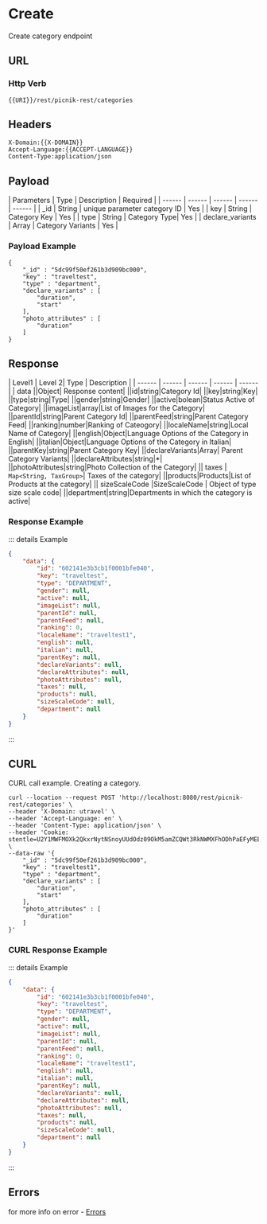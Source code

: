 # Create

Create category endpoint


 ## URL
 ### Http Verb <Badge text="POST" vertical="middle"/>

```
{{URI}}/rest/picnik-rest/categories
``` 

## Headers
```
X-Domain:{{X-DOMAIN}}
Accept-Language:{{ACCEPT-LANGUAGE}}
Content-Type:application/json
```

## Payload
| Parameters | Type | Description | Required | 
| ------ | ------ | ------ | ------ | ------ |
| _id | String | unique parameter category ID | Yes |
| key | String |  Category Key | Yes |
| type | String | Category Type| Yes |
| declare_variants | Array | Category Variants | Yes |

### Payload Example
```
{
    "_id" : "5dc99f50ef261b3d909bc000",
    "key" : "traveltest",
    "type" : "department",
    "declare_variants" : [ 
        "duration", 
        "start"
    ],
    "photo_attributes" : [ 
        "duration"
    ]
}
```

## Response
| Level1 | Level 2| Type | Description |
| ------ | ------ | ------ | ------ | ------ |
| data ||Object| Response content|
||id|string|Category Id|
||key|string|Key|
||type|string|Type|
||gender|string|Gender|
||active|bolean|Status Active of Category|
||imageList|array|List of Images for the Category|
||parentId|string|Parent Category Id|
||parentFeed|string|Parent Category Feed|
||ranking|number|Ranking of Cateogory|
||localeName|string|Local Name of Category|
||english|Object|Language Options of the Category in English|
||italian|Object|Language Options of the Category in Italian|
||parentKey|string|Parent Category Key|
||declareVariants|Array| Parent Category Variants|
||declareAttributes|string|*|
||photoAttributes|string|Photo Collection of the Category|
|| taxes | `Map<String, TaxGroup>`| Taxes of the category| 
||products|Products|List of Products at the category|
|| sizeScaleCode |SizeScaleCode | Object of type size scale code| 
||department|string|Departments in which the category is active|

### Response Example
::: details Example
```json
{
    "data": {
        "id": "602141e3b3cb1f0001bfe040",
        "key": "traveltest",
        "type": "DEPARTMENT",
        "gender": null,
        "active": null,
        "imageList": null,
        "parentId": null,
        "parentFeed": null,
        "ranking": 0,
        "localeName": "traveltest1",
        "english": null,
        "italian": null,
        "parentKey": null,
        "declareVariants": null,
        "declareAttributes": null,
        "photoAttributes": null,
        "taxes": null,
        "products": null,
        "sizeScaleCode": null,
        "department": null
    }
}
```
:::

## CURL

CURL call example. Creating a category.

```
curl --location --request POST 'http://localhost:8080/rest/picnik-rest/categories' \
--header 'X-Domain: utravel' \
--header 'Accept-Language: en' \
--header 'Content-Type: application/json' \
--header 'Cookie: stentle=U2Y1MWFMOXk2QkxrNytNSnoyUUdOdz09OkM5amZCQWt3RkNWMXFhODhPaEFyMEE9PQ' \
--data-raw '{
    "_id" : "5dc99f50ef261b3d909bc000",
    "key" : "traveltest1",
    "type" : "department",
    "declare_variants" : [ 
        "duration", 
        "start"
    ],
    "photo_attributes" : [ 
        "duration"
    ]
}'
```

### CURL Response Example
::: details Example
```json
{
    "data": {
        "id": "602141e3b3cb1f0001bfe040",
        "key": "traveltest",
        "type": "DEPARTMENT",
        "gender": null,
        "active": null,
        "imageList": null,
        "parentId": null,
        "parentFeed": null,
        "ranking": 0,
        "localeName": "traveltest1",
        "english": null,
        "italian": null,
        "parentKey": null,
        "declareVariants": null,
        "declareAttributes": null,
        "photoAttributes": null,
        "taxes": null,
        "products": null,
        "sizeScaleCode": null,
        "department": null
    }
}
```
:::

## Errors
for more info on error - [Errors ](/1.0.0/errors.html)